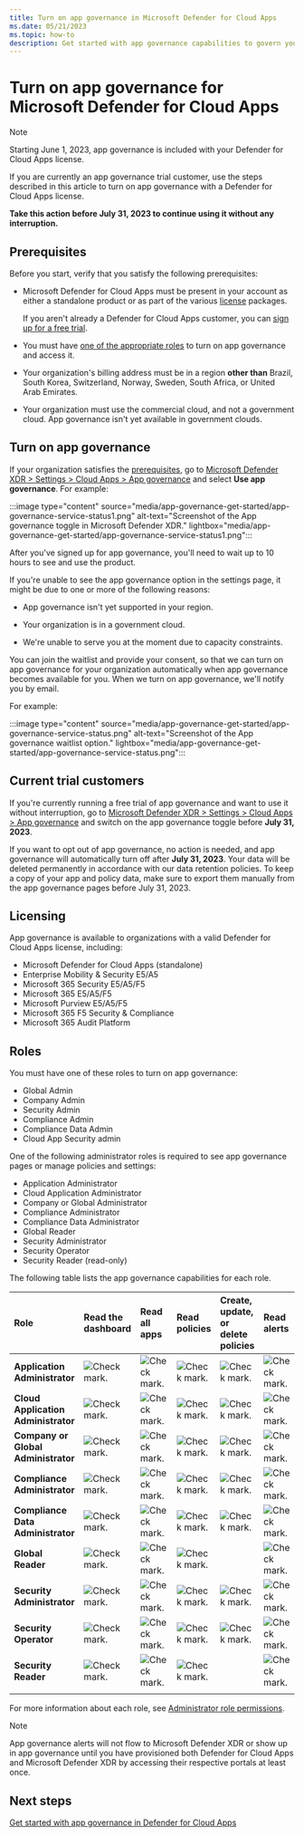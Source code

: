 ```yaml
---
title: Turn on app governance in Microsoft Defender for Cloud Apps
ms.date: 05/21/2023
ms.topic: how-to
description: Get started with app governance capabilities to govern your apps in  Microsoft Defender for Cloud Apps.
---
```


# Turn on app governance for Microsoft Defender for Cloud Apps

> [!NOTE]
> Starting June 1, 2023, app governance is included with your Defender for Cloud Apps license.
>
> If you are currently an app governance trial customer, use the steps described in this article to turn on app governance with a Defender for Cloud Apps license.
>
> **Take this action before July 31, 2023 to continue using it without any interruption.**

## Prerequisites

Before you start, verify that you satisfy the following prerequisites:

- Microsoft Defender for Cloud Apps must be present in your account as either a standalone product or as part of the various [license](#licensing) packages.

    If you aren't already a Defender for Cloud Apps customer, you can [sign up for a free trial](https://www.microsoft.com/security/business/cloud-apps-defender).

- You must have [one of the appropriate roles](#roles) to turn on app governance and access it.

- Your organization's billing address must be in a region **other than** Brazil, South Korea, Switzerland, Norway, Sweden, South Africa, or United Arab Emirates.

- Your organization must use the commercial cloud, and not a government cloud. App governance isn't yet available in government clouds.

## Turn on app governance

If your organization satisfies the [prerequisites](#prerequisites), go to [Microsoft Defender XDR > Settings > Cloud Apps > App governance](https://security.microsoft.com/cloudapps/settings) and select **Use app governance**. For example:

:::image type="content" source="media/app-governance-get-started/app-governance-service-status1.png" alt-text="Screenshot of the App governance toggle in Microsoft Defender XDR." lightbox="media/app-governance-get-started/app-governance-service-status1.png":::

After you've signed up for app governance, you'll need to wait up to 10 hours to see and use the product.

If you're unable to see the app governance option in the settings page, it might be due to one or more of the following reasons:

- App governance isn't yet supported in your region.

- Your organization is in a government cloud.

- We're unable to serve you at the moment due to capacity constraints.

You can join the waitlist and provide your consent, so that we can turn on app governance for your organization automatically when app governance becomes available for you. When we turn on app governance, we'll notify you by email.

For example:

:::image type="content" source="media/app-governance-get-started/app-governance-service-status.png" alt-text="Screenshot of the App governance waitlist option." lightbox="media/app-governance-get-started/app-governance-service-status.png":::

## Current trial customers

If you're currently running a free trial of app governance and want to use it without interruption, go to [Microsoft Defender XDR > Settings > Cloud Apps > App governance](https://security.microsoft.com/cloudapps/settings) and switch on the app governance toggle before **July 31, 2023**. 

If you want to opt out of app governance, no action is needed, and app governance will automatically turn off after **July 31, 2023**. Your data will be deleted permanently in accordance with our data retention policies. To keep a copy of your app and policy data, make sure to export them manually from the app governance pages before July 31, 2023.

## Licensing

App governance is available to organizations with a valid Defender for Cloud Apps license, including:

- Microsoft Defender for Cloud Apps (standalone)
- Enterprise Mobility & Security E5/A5
- Microsoft 365 Security E5/A5/F5
- Microsoft 365 E5/A5/F5
- Microsoft Purview E5/A5/F5
- Microsoft 365 F5 Security & Compliance
- Microsoft 365 Audit Platform

## Roles

You must have one of these roles to turn on app governance:

- Global Admin
- Company Admin
- Security Admin          
- Compliance Admin  
- Compliance Data Admin
- Cloud App Security admin

One of the following administrator roles is required to see app governance pages or manage policies and settings:

- Application Administrator
- Cloud Application Administrator
- Company or Global Administrator
- Compliance Administrator
- Compliance Data Administrator
- Global Reader
- Security Administrator
- Security Operator
- Security Reader (read-only)

The following table lists the app governance capabilities for each role.

| Role | Read the dashboard | Read all apps |Read policies | Create, update, or delete policies | Read alerts | Update alerts | Read settings | Update settings | Read Remediation | Update Remediation |
|:-------|:-----|:-------|:-------|:-------|:-------|:-------|:-------|:-------|:-------|:-------|
| **Application Administrator** | ![Check mark.](media\checkmark.png) | ![Check mark.](media\checkmark.png) | ![Check mark.](media\checkmark.png) | ![Check mark.](media\checkmark.png) | ![Check mark.](media\checkmark.png) | ![Check mark.](media\checkmark.png) | ![Check mark.](media\checkmark.png) | ![Check mark.](media\checkmark.png) | ![Check mark.](media\checkmark.png) | ![Check mark.](media\checkmark.png) |
| **Cloud Application Administrator** | ![Check mark.](media\checkmark.png) | ![Check mark.](media\checkmark.png) | ![Check mark.](media\checkmark.png) | ![Check mark.](media\checkmark.png) | ![Check mark.](media\checkmark.png) | ![Check mark.](media\checkmark.png) | ![Check mark.](media\checkmark.png) | ![Check mark.](media\checkmark.png) | ![Check mark.](media\checkmark.png) | ![Check mark.](media\checkmark.png) |
| **Company or Global Administrator** | ![Check mark.](media\checkmark.png) | ![Check mark.](media\checkmark.png) | ![Check mark.](media\checkmark.png) | ![Check mark.](media\checkmark.png) | ![Check mark.](media\checkmark.png) | ![Check mark.](media\checkmark.png) | ![Check mark.](media\checkmark.png) | ![Check mark.](media\checkmark.png) | ![Check mark.](media\checkmark.png) | ![Check mark.](media\checkmark.png) |
| **Compliance Administrator** | ![Check mark.](media\checkmark.png) | ![Check mark.](media\checkmark.png) | ![Check mark.](media\checkmark.png) | ![Check mark.](media\checkmark.png) | ![Check mark.](media\checkmark.png) | ![Check mark.](media\checkmark.png) | ![Check mark.](media\checkmark.png) | ![Check mark.](media\checkmark.png) | ![Check mark.](media\checkmark.png) | ![Check mark.](media\checkmark.png) |
| **Compliance Data Administrator** | ![Check mark.](media\checkmark.png) | ![Check mark.](media\checkmark.png) | ![Check mark.](media\checkmark.png) | ![Check mark.](media\checkmark.png) | ![Check mark.](media\checkmark.png) | ![Check mark.](media\checkmark.png) | ![Check mark.](media\checkmark.png) | ![Check mark.](media\checkmark.png) | ![Check mark.](media\checkmark.png) | ![Check mark.](media\checkmark.png) |
| **Global Reader**  | ![Check mark.](media\checkmark.png) | ![Check mark.](media\checkmark.png) | ![Check mark.](media\checkmark.png) |  | ![Check mark.](media\checkmark.png) |  | ![Check mark.](media\checkmark.png) |  | | |
| **Security Administrator** | ![Check mark.](media\checkmark.png) | ![Check mark.](media\checkmark.png) | ![Check mark.](media\checkmark.png) | ![Check mark.](media\checkmark.png) | ![Check mark.](media\checkmark.png) | ![Check mark.](media\checkmark.png) | ![Check mark.](media\checkmark.png) | ![Check mark.](media\checkmark.png) | ![Check mark.](media\checkmark.png) | ![Check mark.](media\checkmark.png) |
| **Security Operator** | ![Check mark.](media\checkmark.png) | ![Check mark.](media\checkmark.png) | ![Check mark.](media\checkmark.png) | ![Check mark.](media\checkmark.png) | ![Check mark.](media\checkmark.png) | ![Check mark.](media\checkmark.png) | ![Check mark.](media\checkmark.png) | ![Check mark.](media\checkmark.png) | ![Check mark.](media\checkmark.png) | |
| **Security Reader**  | ![Check mark.](media\checkmark.png) | ![Check mark.](media\checkmark.png) | ![Check mark.](media\checkmark.png) |  | ![Check mark.](media\checkmark.png) |  | ![Check mark.](media\checkmark.png) |  | ![Check mark.](media\checkmark.png) | |
|||||||||| | |

For more information about each role, see [Administrator role permissions](/azure/active-directory/roles/permissions-reference).

> [!NOTE]
> App governance alerts will not flow to Microsoft Defender XDR or show up in app governance until you have provisioned both Defender for Cloud Apps and Microsoft Defender XDR by accessing their respective portals at least once.

## Next steps

[Get started with app governance in Defender for Cloud Apps](app-governance-trial-user-guide.md)

